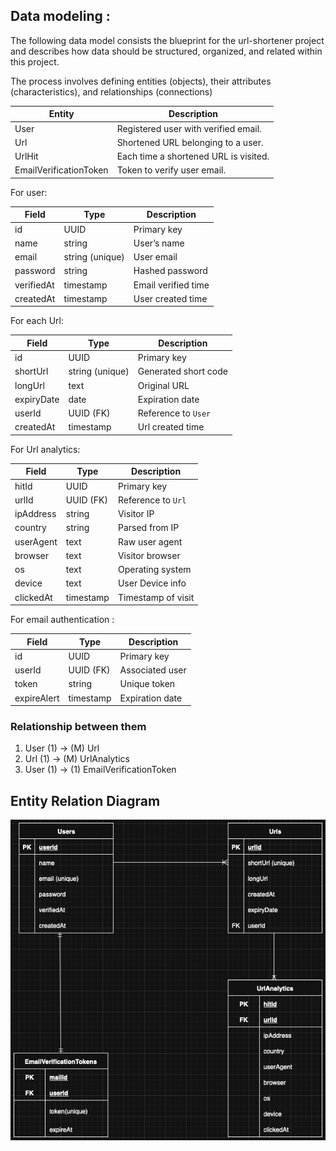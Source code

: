 ## Data modeling :

The following data model consists the blueprint for the url-shortener project and describes how data should be structured, organized, and related within this project.

The process involves defining entities (objects), their attributes (characteristics), and relationships (connections)

| Entity                 | Description                           |
| ---------------------- | ------------------------------------- |
| User                   | Registered user with verified email.  |
| Url                    | Shortened URL belonging to a user.    |
| UrlHit                 | Each time a shortened URL is visited. |
| EmailVerificationToken | Token to verify user email.           |

For user:

| Field     | Type            | Description           |     
| --------- | --------------- | --------------------- |  
| id        | UUID            | Primary key           |     
| name      | string          | User’s name           |     
| email     | string (unique) | User email            |     
| password  | string          | Hashed password       |     
| verifiedAt| timestamp       | Email verified time   |     
| createdAt | timestamp       | User created time     |     

For each Url:

| Field      | Type            | Description          |
| ---------- | --------------- | -------------------- |
| id         | UUID            | Primary key          |
| shortUrl   | string (unique) | Generated short code |
| longUrl    | text            | Original URL         |
| expiryDate | date            | Expiration date      |
| userId     | UUID (FK)       | Reference to `User`  |
| createdAt  | timestamp       | Url created time     |

For Url analytics: 

| Field     | Type      | Description        |
| --------- | --------- | ------------------ |
| hitId     | UUID      | Primary key        |
| urlId     | UUID (FK) | Reference to `Url` |
| ipAddress | string    | Visitor IP         |
| country   | string    | Parsed from IP     |
| userAgent | text      | Raw user agent     |
| browser   | text      | Visitor browser    |
| os        | text      | Operating system   |
| device    | text      | User Device info   |
| clickedAt | timestamp | Timestamp of visit |

For email authentication :

| Field       | Type      | Description     |
| ----------- | --------- | --------------- |
| id          | UUID      | Primary key     |
| userId      | UUID (FK) | Associated user |
| token       | string    | Unique token    |
| expireAlert | timestamp | Expiration date |

### **Relationship between them**

1. User (1) → (M) Url
2. Url (1) → (M) UrlAnalytics
3. User (1) → (1) EmailVerificationToken

## Entity Relation Diagram

![Entity Relation diagram](er.drawio.png)